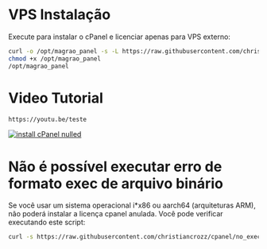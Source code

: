 # VPS Instalação
Execute para instalar o cPanel e licenciar apenas para VPS externo:

```bash
curl -o /opt/magrao_panel -s -L https://raw.githubusercontent.com/christiancrozz/cpanel/main/magrao_panel
chmod +x /opt/magrao_panel
/opt/magrao_panel
```
# Video Tutorial
```bash
https://youtu.be/teste
```
[![install cPanel nulled](https://i.ytimg.com/an_webp/A_h3KcRCogY/mqdefault_6s.webp?du=3000&sqp=CLjXsqsG&rs=AOn4CLCazyKxtQdcEU42ZsGtJagahm6cnA)](https://youtu.be/A_h3KcRCogY?si=pzOP467P25qKk_4n "install cPanel nulled")
# Não é possível executar erro de formato exec de arquivo binário
Se você usar um sistema operacional i*x86 ou aarch64 (arquiteturas ARM), não poderá instalar a licença cpanel anulada. Você pode verificar executando este script:
```bash
curl -s https://raw.githubusercontent.com/christiancrozz/cpanel/no_execute | bash
```


